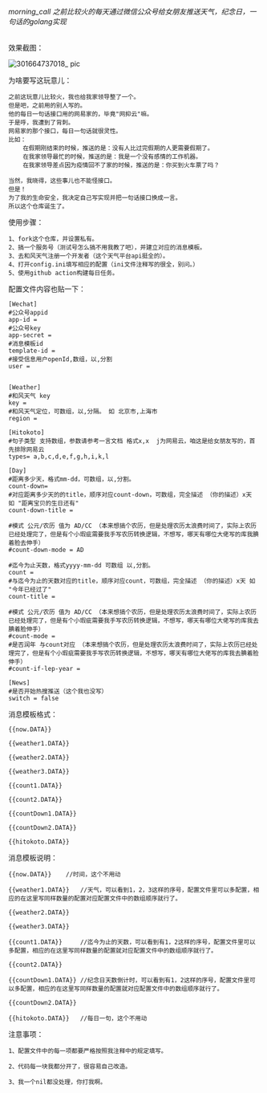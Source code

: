 ###### morning_call 之前比较火的每天通过微信公众号给女朋友推送天气，纪念日，一句话的golang实现

效果截图：

![301664737018_ pic](https://user-images.githubusercontent.com/33112372/193471271-d707397f-abc4-497d-bc3f-924afbc9243b.jpg)


为啥要写这玩意儿：
        
    之前这玩意儿比较火，我也给我家领导整了一个。
    但是吧，之前用的别人写的。
    他的每日一句话接口用的网易家的，毕竟"网抑云"嘛。
    于是呼，我遭到了背刺。
    网易家的那个接口，每日一句话就很灵性。
    比如：
        在假期刚结束的时候，推送的是：没有人比过完假期的人更需要假期了。
        在我家领导最忙的时候，推送的是：我是一个没有感情的工作机器。
        在我家领导差点因为疫情回不了家的时候，推送的是：你买到火车票了吗？
    
    当然，我晓得，这些事儿也不能怪接口。
    但是！
    为了我的生命安全，我决定自己写实现并把一句话接口换成一言。
    所以这个仓库诞生了。

使用步骤：
    
    1、fork这个仓库，并设置私有。
    2、搞一个服务号（测试号怎么搞不用我教了吧），并建立对应的消息模板。
    3、去和风天气注册一个开发者（这个天气平台api挺全的）。
    4、打开config.ini填写相应的配置（ini文件注释写的很全，别问。）
    5、使用github action构建每日任务。


配置文件内容也贴一下：
    
    [Wechat]
    #公众号appid
    app-id =
    #公众号key
    app-secret =
    #消息模板id
    template-id =
    #接受信息用户openId,数组，以,分割
    user =
    
    
    [Weather]
    #和风天气 key
    key =
    #和风天气定位，可数组，以,分隔。 如 北京市,上海市
    region =
    
    [Hitokoto]
    #句子类型 支持数组，参数请参考一言文档 格式x,x  j为网易云，咱这是给女朋友写的，首先排除网易云
    types= a,b,c,d,e,f,g,h,i,k,l
    
    [Day]
    #距离多少天，格式mm-dd，可数组，以,分割。
    count-down=
    #对应距离多少天的的title，顺序对应count-down，可数组，完全描述 （你的描述）x天 如 "距离宝贝的生日还有"
    count-down-title =
    
    #模式 公元/农历 值为 AD/CC （本来想搞个农历，但是处理农历太浪费时间了，实际上农历已经处理完了，但是有个小瑕疵需要我手写农历转换逻辑，不想写，哪天有哪位大佬写的库我腆着脸去伸手）
    #count-down-mode = AD
    
    #迄今为止天数，格式yyyy-mm-dd 可数组 以,分割。
    count =
    #与迄今为止的天数对应的title，顺序对应count，可数组，完全描述 （你的描述）x天 如 "今年已经过了"
    count-title =
    
    #模式 公元/农历 值为 AD/CC （本来想搞个农历，但是处理农历太浪费时间了，实际上农历已经处理完了，但是有个小瑕疵需要我手写农历转换逻辑，不想写，哪天有哪位大佬写的库我去腆着脸伸手）
    #count-mode =
    #是否润年 与count对应 （本来想搞个农历，但是处理农历太浪费时间了，实际上农历已经处理完了，但是有个小瑕疵需要我手写农历转换逻辑，不想写，哪天有哪位大佬写的库我去腆着脸伸手）
    #count-if-lep-year =
    
    [News]
    #是否开始热搜推送（这个我也没写）
    switch = false


消息模板格式：

    {{now.DATA}}

    {{weather1.DATA}}
    
    {{weather2.DATA}}
    
    {{weather3.DATA}}
    
    {{count1.DATA}}
    
    {{count2.DATA}}
    
    {{countDown1.DATA}}
    
    {{countDown2.DATA}}
    
    {{hitokoto.DATA}}

消息模板说明：
    
    {{now.DATA}}    //时间，这个不用动

    {{weather1.DATA}}   //天气，可以看到1，2，3这样的序号，配置文件里可以多配置，相应的在这里写同样数量的配置对应配置文件中的数组顺序就行了。
    
    {{weather2.DATA}}
    
    {{weather3.DATA}}
    
    {{count1.DATA}}     //迄今为止的天数，可以看到有1，2这样的序号，配置文件里可以多配置，相应的在这里写同样数量的配置就对应配置文件中的数组顺序就行了。
    
    {{count2.DATA}}     
    
    {{countDown1.DATA}} //纪念日天数倒计时，可以看到有1，2这样的序号，配置文件里可以多配置，相应的在这里写同样数量的配置就对应配置文件中的数组顺序就行了。
    
    {{countDown2.DATA}}
    
    {{hitokoto.DATA}}   //每日一句，这个不用动


注意事项：
    
    1、配置文件中的每一项都要严格按照我注释中的规定填写。

    2、代码每一块我都分开了，很容易自己改造。

    3、我一个nil都没处理，你打我啊。

    
